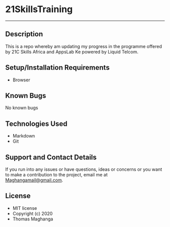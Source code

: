# 21SkillsTraining
---
## Description
This is a repo whereby am updating my progress in the programme offered by 21C Skills Africa and AppsLab Ke powered by Liquid Telcom. 

## Setup/Installation Requirements
* Browser
## Known Bugs 
No known bugs
## Technologies Used
* Markdown
* Git
## Support and Contact Details
If you run into any issues or have questions, ideas or concerns or you want to make a contribution to the project, email me at [Maghangamail@gmail.com](Maghangamail@gmail.com).
## License
* MIT license
* Copyright (c) 2020
* Thomas Maghanga
